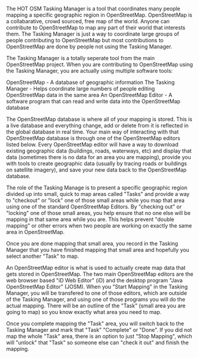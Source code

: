 


The HOT OSM Tasking Manager is a tool that coordinates many people mapping a specific geographic region in OpenStreetMap. OpenStreetMap is a collabarative, crowd sourced, free map of the world. Anyone can contribute to OpenStreetMap to map any part of their world that interests them. The Tasking Manager is just a way to coordinate large groups of people contributing to OpenStreetMap but most contributions to OpenStreetMap are done by people not using the Tasking Manager.

The Tasking Manager is a totally seperate tool from the main OpenStreetMap project. When you are contributing to OpenStreetMap using the Tasking Manager, you are actually using multiple software tools:

OpenStreetMap - A database of geographic information
The Tasking Manager - Helps coordinate large numbers of people editing OpenStreetMap data in the same area
An OpenStreetMap Editor - A software program that can read and write data into the OpenStreetMap database

The OpenStreetMap database is where all of your mapping is stored. This is a live database and everything change, add or delete from it is reflected in the global database in real time. Your main way of interacting with that OpenStreetMap database is through one of the OpenStreetMap editors listed below. Every OpenStreetMap editor will have a way to download existing geographic data (buildings, roads, waterways, etc) and display that data (sometimes there is no data for an area you are mapping), provide you with tools to create geographic data (usually by tracing roads or buildings on satellite imagery), and save your new data back to the OpenStreetMap database.

The role of the Tasking Manage is to present a specific geographic region divided up into small, quick to map areas called "Tasks" and provide a way to "checkout" or "lock" one of those small areas while you map that area using one of the standard OpenStreetMap Editors. By "checking out" or "locking" one of those small areas, you help ensure that no one else will be mapping in that same area while you are. This helps prevent "double mapping" or other errors when two people are working on exactly the same area in OpenStreetMap.

Once you are done mapping that small area, you record in the Tasking Manager that you have finished mapping that small area and hopefully you select another "Task" to map.

An OpenStreetMap editor is what is used to actually create map data that gets stored in OpenStreetMap. The two main OpenStreetMap editors are the web browser based "iD Web Editor" (iD) and the desktop program "Java OpenStreetMap Editor" (JOSM). When you "Start Mapping" in the Tasking Manager, you will be transfered to one of those editors, which are outside of the Tasking Manager, and using one of those programs you will do the actual mapping. There will be an outline of the "Task" (small area you are going to map) so you know exactly what area you need to map. 

Once you complete mapping the "Task" area, you will switch back to the Tasking Manager and mark that "Task" "Complete" or "Done". If you did not map the whole "Task" area, there is an option to just "Stop Mapping", which will "unlock" that "Task" so someone else can "check it out" and finish the mapping.

